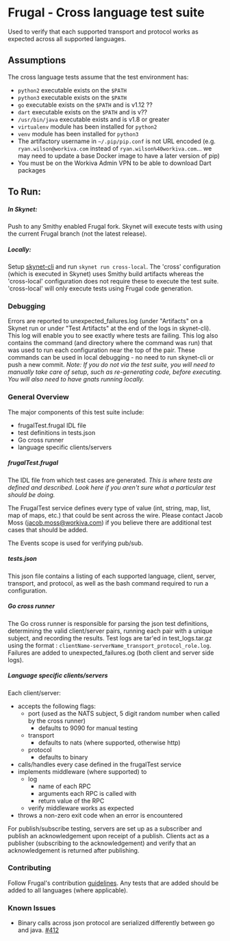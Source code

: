# Frugal - Cross language test suite

Used to verify that each supported transport and protocol works as expected
across all supported languages.

## Assumptions

The cross language tests assume that the test environment has:
- `python2` executable exists on the `$PATH`
- `python3` executable exists on the `$PATH`
- `go` executable exists on the `$PATH` and is v1.12 ??
- `dart` executable exists on the `$PATH` and is v??
- `/usr/bin/java` executable exists and is v1.8 or greater
- `virtualenv` module has been installed for `python2`
- `venv` module has been installed for `python3`
- The artifactory username in `~/.pip/pip.conf` is not URL encoded (e.g. `ryan.wilson@workiva.com` instead of `ryan.wilson%40workiva.com`... we may need to update a base Docker image to have a later version of pip)
- You must be on the Workiva Admin VPN to be able to download Dart packages

## To Run:
##### In Skynet:

Push to any Smithy enabled Frugal fork.  Skynet will execute tests with using
the current Frugal branch (not the latest release).

##### Locally:
Setup [skynet-cli](https://github.com/workiva/skynet-cli) and run `skynet run
cross-local`. The 'cross' configuration (which is executed in Skynet) uses
Smithy build artifacts whereas the 'cross-local' configuration does not
require these to execute the test suite.  'cross-local' will only execute
tests using Frugal code generation.

### Debugging
Errors are reported to unexpected_failures.log (under "Artifacts" on a Skynet
run or under "Test Artifacts" at the end of the logs in skynet-cli).  This log
will enable you to see exactly where tests are failing.  This log also contains
the command (and directory where the command was run) that was used to run each
configuration near the top of the pair. These commands can be used in local
debugging - no need to run skynet-cli or push a new commit.  _Note: If you do
 not via the test suite, you will need to manually take care of setup, such
 as re-generating code, before executing. You will also need to have gnats
 running locally._


### General Overview
The major components of this test suite include:
* frugalTest.frugal IDL file
* test definitions in tests.json
* Go cross runner
* language specific clients/servers

##### frugalTest.frugal
The IDL file from which test cases are generated.  _This is where tests are
defined and described. Look here if you aren't sure what a particular test
should be doing._

The FrugalTest service defines every type of value (int, string, map, list,
map of maps, etc.) that could be sent across the wire.  Please contact Jacob
Moss (jacob.moss@workiva.com) if you believe there are additional test cases
that should be added.

The Events scope is used for verifying pub/sub.

##### tests.json
This json file contains a listing of each supported language, client, server,
transport, and protocol, as well as the bash command required to run a
configuration.

##### Go cross runner
The Go cross runner is responsible for parsing the json test definitions,
determining the valid client/server pairs, running each pair with a unique
subject, and recording the results.  Test logs are tar'ed in test_logs.tar.gz
using the format : `clientName-serverName_transport_protocol_role.log`.
Failures are added to unexpected_failures.og (both client and server side logs).

##### Language specific clients/servers
Each client/server:

* accepts the following flags:
  * port (used as the NATS subject, 5 digit random number when called by the
  cross runner)
    * defaults to 9090 for manual testing
  * transport
    * defaults to nats (where supported, otherwise http)
  * protocol
    * defaults to binary
* calls/handles every case defined in the frugalTest service
* implements middleware (where supported) to
  * log
    * name of each RPC
    * arguments each RPC is called with
    * return value of the RPC
  * verify middleware works as expected
* throws a non-zero exit code when an error is encountered

For publish/subscribe testing, servers are set up as a subscriber and publish
an acknowledgement upon receipt of a publish.  Clients act as a publisher
(subscribing to the acknowledgement) and verify that an acknowledgement is
returned after publishing.

### Contributing
Follow Frugal's contribution [guidelines](https://github.com/Workiva/frugal/blob/master/CONTRIBUTING.md).
Any tests that are added should be added to all languages (where applicable).


### Known Issues

* 	Binary calls across json protocol are serialized differently between go
and java.  [#412](https://github.com/Workiva/frugal/issues/412)
